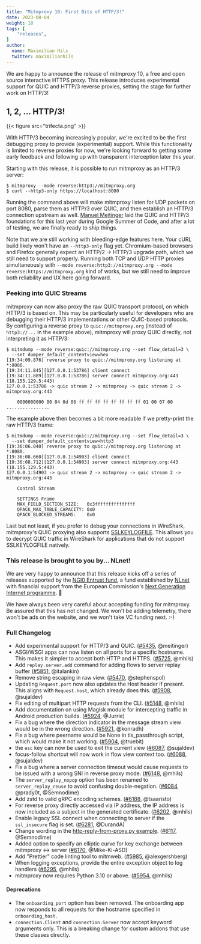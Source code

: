 ```yaml
---
title: "Mitmproxy 10: First Bits of HTTP/3!"
date: 2023-08-04
weight: 10
tags: [
    "releases",
]
author:
  name: Maximilian Hils
  twitter: maximilianhils
---
```


We are happy to announce the release of mitmproxy 10, a free and open source interactive HTTPS proxy.
This release introduces experimental support for QUIC and HTTP/3 reverse proxies, 
setting the stage for further work on HTTP/3!

<!--more-->

## 1, 2, ... HTTP/3!

{{< figure src="trifecta.png" >}}

With HTTP/3 becoming increasingly popular, we're excited to be the first 
debugging proxy to provide (experimental) support. 
While this functionality is limited to reverse proxies for now, we're looking 
forward to getting some early feedback and following up with transparent interception
later this year.


Starting with this release, it is possible to run mitmproxy as an HTTP/3 server:

```shell
$ mitmproxy --mode reverse:http3://mitmproxy.org
$ curl --http3-only https://localhost:8080
```

Running the command above will make mitmproxy listen for UDP packets on port 8080, 
parse them as HTTP/3 over QUIC, and then establish an HTTP/3 connection upstream as well.
[Manuel Meitinger](https://github.com/meitinger) laid the QUIC and HTTP/3
foundations for this last year during Google Summer of Code, 
and after a lot of testing, we are finally ready to ship things.


Note that we are still working with bleeding-edge features here. Your cURL build
likely won't have an `--http3-only` flag yet. Chromium-based browsers and Firefox 
generally expect an HTTP/2 -> HTTP/3 upgrade path, which we still need to support properly.
Running both TCP and UDP HTTP proxies simultaneously with 
`--mode reverse:http3://mitmproxy.org --mode reverse:https://mitmproxy.org`
kind of works, but we still need to improve both reliability and UX here going forward.

### Peeking into QUIC Streams

mitmproxy can now also proxy the raw QUIC transport protocol, on which HTTP/3 is based on.
This may be particularly useful for developers who are debugging their HTTP/3 implementations
or other QUIC-based protocols. By configuring a reverse proxy to `quic://mitmproxy.org` 
(instead of `http3://...` in the example above), mitmproxy will proxy QUIC directly, 
not interpreting it as HTTP/3:

```shell
$ mitmdump --mode reverse:quic://mitmproxy.org --set flow_detail=3 \
  --set dumper_default_contentview=hex
[19:34:09.876] reverse proxy to quic://mitmproxy.org listening at *:8080.
[19:34:11.845][127.0.0.1:53786] client connect
[19:34:11.889][127.0.0.1:53786] server connect mitmproxy.org:443 (18.155.129.5:443)
127.0.0.1:53786 -> quic stream 2 -> mitmproxy -> quic stream 2 -> mitmproxy.org:443

    0000000000 00 04 0d 06 ff ff ff ff ff ff ff ff 01 00 07 00   ................
```

The example above then becomes a bit more readable if we pretty-print the raw HTTP/3 frame:

```shell
$ mitmdump --mode reverse:quic://mitmproxy.org --set flow_detail=3 \
  --set dumper_default_contentview=http3
[19:36:06.040] reverse proxy to quic://mitmproxy.org listening at *:8080.
[19:36:08.660][127.0.0.1:54903] client connect
[19:36:08.712][127.0.0.1:54903] server connect mitmproxy.org:443 (18.155.129.5:443)
127.0.0.1:54903 -> quic stream 2 -> mitmproxy -> quic stream 2 -> mitmproxy.org:443

    Control Stream

    SETTINGS Frame
    MAX_FIELD_SECTION_SIZE:   0x3fffffffffffffff
    QPACK_MAX_TABLE_CAPACITY: 0x0
    QPACK_BLOCKED_STREAMS:    0x0
```

Last but not least, if you prefer to debug your connections in WireShark, mitmproxy's
QUIC proxying also supports [SSLKEYLOGFILE](https://docs.mitmproxy.org/stable/howto-wireshark-tls/).
This allows you to decrypt QUIC traffic in WireShark for applications that do not support SSLKEYLOGFILE 
natively.


### This release is brought to you by... NLnet!

We are very happy to announce that this release kicks off a series of releases supported by the 
[NGI0 Entrust fund](https://nlnet.nl/entrust/), a fund established by [NLnet](https://nlnet.nl/) with financial support 
from the European Commission's [Next Generation Internet programme](https://www.ngi.eu/). 🎉

We have always been very careful about accepting funding for mitmproxy. 
Be assured that this has not changed. We won't be adding telemetry, there won't be ads on the website, 
and we won't take VC funding next. :-)

### Full Changelog

* Add experimental support for HTTP/3 and QUIC.
  ([#5435](https://github.com/mitmproxy/mitmproxy/issues/5435), @meitinger)
* ASGI/WSGI apps can now listen on all ports for a specific hostname. 
  This makes it simpler to accept both HTTP and HTTPS.
  ([#5725](https://github.com/mitmproxy/mitmproxy/pull/5725), @mhils)
* Add `replay.server.add` command for adding flows to server replay buffer
  ([#5851](https://github.com/mitmproxy/mitmproxy/pull/5851), @italankin)
* Remove string escaping in raw view.
  ([#5470](https://github.com/mitmproxy/mitmproxy/issues/5470), @stephenspol)
* Updating `Request.port` now also updates the Host header if present.
  This aligns with `Request.host`, which already does this.
  ([#5908](https://github.com/mitmproxy/mitmproxy/pull/5908), @sujaldev)
* Fix editing of multipart HTTP requests from the CLI.
  ([#5148](https://github.com/mitmproxy/mitmproxy/issues/5148), @mhils)
* Add documentation on using Magisk module for intercepting traffic in Android production builds.
  ([#5924](https://github.com/mitmproxy/mitmproxy/pull/5924), @Jurrie)
* Fix a bug where the direction indicator in the message stream view would be in the wrong direction.
  ([#5921](https://github.com/mitmproxy/mitmproxy/issues/5921), @konradh)
* Fix a bug where peername would be None in tls_passthrough script, which would make it not working.
  ([#5904](https://github.com/mitmproxy/mitmproxy/pull/5904), @truebit)
* the `esc` key can now be used to exit the current view
  ([#6087](https://github.com/mitmproxy/mitmproxy/pull/6087), @sujaldev)
* focus-follow shortcut will now work in flow view context too.
  ([#6088](https://github.com/mitmproxy/mitmproxy/pull/6088), @sujaldev)
* Fix a bug where a server connection timeout would cause requests to be issued with a wrong SNI in reverse proxy mode.
  ([#6148](https://github.com/mitmproxy/mitmproxy/pull/6148), @mhils)
* The `server_replay_nopop` option has been renamed to `server_replay_reuse` to avoid confusing double-negation.
  ([#6084](https://github.com/mitmproxy/mitmproxy/issues/6084), @prady0t, @Semnodime)
* Add zstd to valid gRPC encoding schemes.
  ([#6188](https://github.com/mitmproxy/mitmproxy/pull/6188), @tsaaristo)
* For reverse proxy directly accessed via IP address, the IP address is now included
  as a subject in the generated certificate.
  ([#6202](https://github.com/mitmproxy/mitmproxy/pull/6202), @mhils)
* Enable legacy SSL connect when connecting to server if the `ssl_insecure` flag is set.
  ([#6281](https://github.com/mitmproxy/mitmproxy/pull/6281), @DurandA)
* Change wording in the [http-reply-from-proxy.py example](https://github.com/mitmproxy/mitmproxy/blob/main/examples/addons/http-reply-from-proxy.py).
  ([#6117](https://github.com/mitmproxy/mitmproxy/pull/6117), @Semnodime)
* Added option to specify an elliptic curve for key exchange between mitmproxy <-> server
  ([#6170](https://github.com/mitmproxy/mitmproxy/pull/6170), @Mike-Ki-ASD)
* Add "Prettier" code linting tool to mitmweb.
  ([#5985](https://github.com/mitmproxy/mitmproxy/pull/5985), @alexgershberg)
* When logging exceptions, provide the entire exception object to log handlers
  ([#6295](https://github.com/mitmproxy/mitmproxy/pull/6295), @mhils)
* mitmproxy now requires Python 3.10 or above.
  ([#5954](https://github.com/mitmproxy/mitmproxy/pull/5954), @mhils)

#### Deprecations

* The `onboarding_port` option has been removed. The onboarding app now responds
  to all requests for the hostname specified in `onboarding_host`.
* `connection.Client` and `connection.Server` now accept keyword arguments only.
  This is a breaking change for custom addons that use these classes directly.
